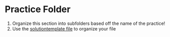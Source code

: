 # Practice Folder

1. Organize this section into subfolders based off the name of the practice! 
2. Use the [solutiontemplate file](solutiontemplate.py) to organize your file
